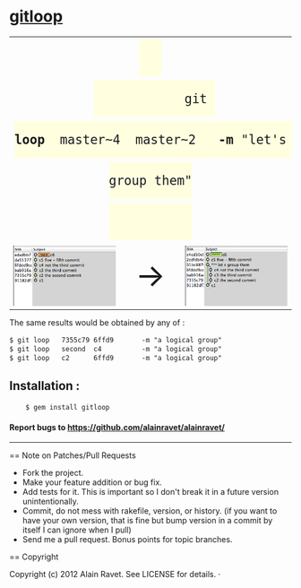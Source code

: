 [gitloop](http://rubygems.org/gems/gitloop)
=======


<table>
  <tr style="line-height:5em">
    <td colspan="3" style="text-align:center;">
        <code style="font-size:1.6em;padding:20px 40px;background:lightyellow">
            git <b>loop</b>&nbsp;&nbsp;master~4&nbsp;&nbsp;master~2&nbsp;&nbsp;&nbsp;<b>-m</b> "let's group them"
        </code>
    </td>
  </tr>
  <tr>
    <td width="42%" style="text-align:center"> <img src="./doc/BEFORE.png"/></td>
    <td width="6%" style="text-align:center;font-size:4em;">&rarr;</td>
    <td width="42%" style="text-align:center"> <img src="./doc/AFTER.png" /></td>
  </tr>
</table>


The same results would be obtained by any of :

    $ git loop   7355c79 6ffd9       -m "a logical group"
    $ git loop   second  c4          -m "a logical group"
    $ git loop   c2      6ffd9       -m "a logical group"


Installation :
-------------
        $ gem install gitloop

#### Report bugs to <https://github.com/alainravet/alainravet/>

--------------------------------------------------------------------------------

== Note on Patches/Pull Requests

* Fork the project.
* Make your feature addition or bug fix.
* Add tests for it. This is important so I don't break it in a
  future version unintentionally.
* Commit, do not mess with rakefile, version, or history.
  (if you want to have your own version, that is fine but bump version in a commit by itself I can ignore when I pull)
* Send me a pull request. Bonus points for topic branches.

== Copyright

Copyright (c) 2012 Alain Ravet. See LICENSE for details.
·